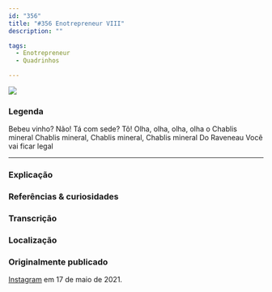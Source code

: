 ```yaml
---
id: "356"
title: "#356 Enotrepreneur VIII"
description: ""

tags:
  - Enotrepreneur
  - Quadrinhos

---
```


![](https://bebiodicionario-com.s3.amazonaws.com/media/posts/202105/187247982_371660214278214_5976366821335548186_n_18144866146160189.jpg)

### Legenda

Bebeu vinho? Não! Tá com sede? Tô! Olha, olha, olha, olha o Chablis mineral Chablis mineral, Chablis mineral, Chablis mineral Do Raveneau Você vai ficar legal

---

### Explicação



### Referências & curiosidades


### Transcrição

### Localização


### Originalmente publicado

[Instagram](https://www.instagram.com/bebiodicionario/) em 17 de maio de 2021.
